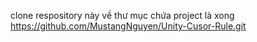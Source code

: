 clone respository này về thư mục chứa project là xong
https://github.com/MustangNguyen/Unity-Cusor-Rule.git
